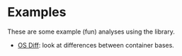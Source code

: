 # Examples

These are some example (fun) analyses using the library.

 - [OS Diff](os_diff): look at differences between container bases.
